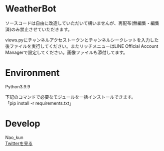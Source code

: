 # WeatherBot

ソースコードは自由に改造していただいて構いませんが、再配布(無編集・編集済)のみ禁止させていただきます。  
  
views.pyにチャンネルアクセストークンとチャンネルシークレットを入力した後ファイルを実行してください。またリッチメニューはLINE Official Account Managerで設定してください。画像ファイルも添付してます。  

# Environment
Python3.9.9  
  
下記のコマンドで必要なモジュールを一括インストールできます。  
「pip install -r requirements.txt」

# Develop

Nao_kun  
[Twitterを見る](https://twitter.com/nao_consulting)
